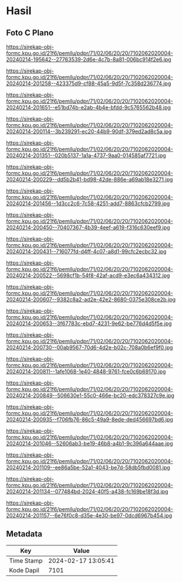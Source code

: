 # Hasil

## Foto C Plano

https://sirekap-obj-formc.kpu.go.id/21f6/pemilu/pdpr/71/02/06/20/20/7102062020004-20240214-195642--27763539-2d6e-4c7b-8a81-006bc914f2e6.jpg

https://sirekap-obj-formc.kpu.go.id/21f6/pemilu/pdpr/71/02/06/20/20/7102062020004-20240214-201258--423375d9-cf88-45a5-9d5f-7c358d236774.jpg

https://sirekap-obj-formc.kpu.go.id/21f6/pemilu/pdpr/71/02/06/20/20/7102062020004-20240214-201651--e51bd74b-e2ab-4b4e-bfdd-9c5765562b48.jpg

https://sirekap-obj-formc.kpu.go.id/21f6/pemilu/pdpr/71/02/06/20/20/7102062020004-20240214-200114--3b239291-ec20-44b9-90df-379ed2ad8c5a.jpg

https://sirekap-obj-formc.kpu.go.id/21f6/pemilu/pdpr/71/02/06/20/20/7102062020004-20240214-201351--020b5137-1a1a-4737-9aa0-014585af7721.jpg

https://sirekap-obj-formc.kpu.go.id/21f6/pemilu/pdpr/71/02/06/20/20/7102062020004-20240214-200229--dd5b2b41-bd98-42de-886e-a69ab18e3271.jpg

https://sirekap-obj-formc.kpu.go.id/21f6/pemilu/pdpr/71/02/06/20/20/7102062020004-20240214-201456--1d3cc2c6-7c58-4251-add7-8863cfcb2799.jpg

https://sirekap-obj-formc.kpu.go.id/21f6/pemilu/pdpr/71/02/06/20/20/7102062020004-20240214-200450--70407367-4b39-4eef-a619-f316c630eef9.jpg

https://sirekap-obj-formc.kpu.go.id/21f6/pemilu/pdpr/71/02/06/20/20/7102062020004-20240214-200431--716077fd-d4ff-4c07-a8d1-99cfc2ecbc32.jpg

https://sirekap-obj-formc.kpu.go.id/21f6/pemilu/pdpr/71/02/06/20/20/7102062020004-20240214-200522--5698cf1b-54f8-42af-acd9-e3ec6a434312.jpg

https://sirekap-obj-formc.kpu.go.id/21f6/pemilu/pdpr/71/02/06/20/20/7102062020004-20240214-200607--9382c8a2-ad2e-42e2-8680-0375e308ce2b.jpg

https://sirekap-obj-formc.kpu.go.id/21f6/pemilu/pdpr/71/02/06/20/20/7102062020004-20240214-200653--3f67783c-ebd7-4231-9e62-be776d4d5f5e.jpg

https://sirekap-obj-formc.kpu.go.id/21f6/pemilu/pdpr/71/02/06/20/20/7102062020004-20240214-200730--00ab9567-70d6-4d2e-b02c-708a0b6ef9f0.jpg

https://sirekap-obj-formc.kpu.go.id/21f6/pemilu/pdpr/71/02/06/20/20/7102062020004-20240214-200811--1afe1068-1e40-4848-9761-fce0c6b69170.jpg

https://sirekap-obj-formc.kpu.go.id/21f6/pemilu/pdpr/71/02/06/20/20/7102062020004-20240214-200849--506630e1-55c0-466e-bc20-edc378327c9e.jpg

https://sirekap-obj-formc.kpu.go.id/21f6/pemilu/pdpr/71/02/06/20/20/7102062020004-20240214-200935--f706fb76-86c5-49a9-8ede-ded456697bd6.jpg

https://sirekap-obj-formc.kpu.go.id/21f6/pemilu/pdpr/71/02/06/20/20/7102062020004-20240214-201046--52606ab3-be19-46b8-a4b1-9c396a644aae.jpg

https://sirekap-obj-formc.kpu.go.id/21f6/pemilu/pdpr/71/02/06/20/20/7102062020004-20240214-201109--ee86a5be-52a1-4043-be7d-58db5fbd0081.jpg

https://sirekap-obj-formc.kpu.go.id/21f6/pemilu/pdpr/71/02/06/20/20/7102062020004-20240214-201134--077484bd-2024-40f5-a438-fc169be18f3d.jpg

https://sirekap-obj-formc.kpu.go.id/21f6/pemilu/pdpr/71/02/06/20/20/7102062020004-20240214-201157--6e76f0c8-d35e-4e30-be97-0dcd6967b454.jpg


## Metadata

| Key        | Value               |
| ---------- | ------------------- |
| Time Stamp | 2024-02-17 13:05:41 |
| Kode Dapil | 7101                |



